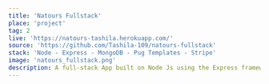 ```yaml
---
title: 'Natours Fullstack'
place: 'project'
tag: 2
live: 'https://natours-tashila.herokuapp.com/'
source: 'https://github.com/Tashila-109/natours-fullstack'
stack: 'Node - Express - MongoDB - Pug Templates - Stripe'
image: 'natours_fullstack.png'
description: A full-stack App built on Node Js using the Express framework. It is an Ecommerce website for a fictional travel company which sells a set of tours. Customers can create an account and login and purchase a tour, while a tour guide can Add/ Edit/ Delete a tour. The administrator can manage all users using the app as well as the tours. All Tour and User information are stored in MongoDB database. Features of the app include, profile customization, email verifications, geo queries, item purchasing. It's also possible to Re-send the verification email and recover the password. All pages are rendered using Pug Templates. MVC architecture used on the backend API.
---
```

